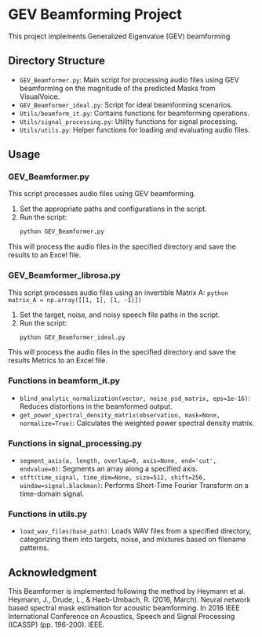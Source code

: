 # GEV Beamforming Project

This project implements Generalized Eigenvalue (GEV) beamforming

## Directory Structure

- `GEV_Beamformer.py`: Main script for processing audio files using GEV beamforming on the magnitude of the predicted Masks from VisualVoice.
- `GEV_Beamformer_ideal.py`: Script for ideal beamforming scenarios.
- `Utils/beamform_it.py`: Contains functions for beamforming operations.
- `Utils/signal_processing.py`: Utility functions for signal processing.
- `Utils/utils.py`: Helper functions for loading and evaluating audio files.

## Usage

### GEV_Beamformer.py

This script processes audio files using GEV beamforming.

1. Set the appropriate paths and configurations in the script.
2. Run the script:
    ```bash
    python GEV_Beamformer.py
    ```
This will process the audio files in the specified directory and save the results to an Excel file.
### GEV_Beamformer_librosa.py

This script processes audio files using an invertible Matrix A:
    ```python
    matrix_A = np.array([[1, 1], [1, -1]])
    ```

1. Set the target, noise, and noisy speech file paths in the script.
2. Run the script:
    ```bash
    python GEV_Beamformer_ideal.py
    ```
This will process the audio files in the specified directory and save the results Metrics to an Excel file.
### Functions in beamform_it.py

- `blind_analytic_normalization(vector, noise_psd_matrix, eps=1e-16)`: Reduces distortions in the beamformed output.
- `get_power_spectral_density_matrix(observation, mask=None, normalize=True)`: Calculates the weighted power spectral density matrix.

### Functions in signal_processing.py

- `segment_axis(a, length, overlap=0, axis=None, end='cut', endvalue=0)`: Segments an array along a specified axis.
- `stft(time_signal, time_dim=None, size=512, shift=256, window=signal.blackman)`: Performs Short-Time Fourier Transform on a time-domain signal.

### Functions in utils.py

- `load_wav_files(base_path)`: Loads WAV files from a specified directory, categorizing them into targets, noise, and mixtures based on filename patterns.


## Acknowledgment

This Beamformer is implemented following the method by Heymann et al.  
Heymann, J., Drude, L., & Haeb-Umbach, R. (2016, March). Neural network based spectral mask estimation for acoustic beamforming. In 2016 IEEE International Conference on Acoustics, Speech and Signal Processing (ICASSP) (pp. 196-200). IEEE.


